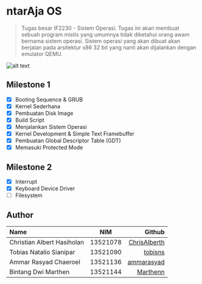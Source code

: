 # ntarAja OS
> Tugas besar IF2230 - Sistem Operasi. Tugas ini akan membuat sebuah program mistis yang umumnya tidak diketahui orang awam bernama sistem operasi. Sistem operasi yang akan dibuat akan berjalan pada arsitektur x86 32 bit yang nanti akan dijalankan dengan emulator QEMU.

![alt text](https://media.discordapp.net/attachments/1073502199902118010/1080127295798378637/image.png?width=338&height=258)

## Milestone 1
- [x] Booting Sequence & GRUB
- [x] Kernel Sederhana
- [x] Pembuatan Disk Image
- [x] Build Script
- [x] Menjalankan Sistem Operasi
- [x] Kernel Development & Simple Text Framebuffer
- [x] Pembuatan Global Descriptor Table (GDT)
- [x] Memasuki Protected Mode

## Milestone 2
- [x] Interrupt
- [x] Keyboard Device Driver
- [ ] Filesystem

## Author
| Name         | NIM            | Github |
| :---         |     :---:      |          ---: |
| Christian Albert Hasiholan  | 13521078     |[ChrisAlberth](https://github.com/ChrisAlberth) |
| Tobias Natalio Sianipar  | 13521090     |[tobisns](https://github.com/tobisns) |
| Ammar Rasyad Chaeroel  | 13521136     |[ammarasyad](https://github.com/ammarasyad) |
| Bintang Dwi Marthen  | 13521144     |[Marthenn](https://github.com/Marthenn) |
